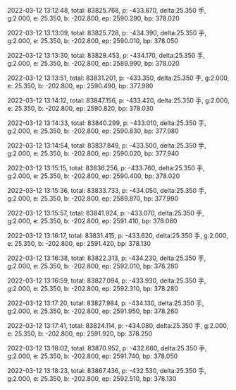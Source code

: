 2022-03-12 13:12:48, total: 83825.768, p: -433.870, delta:25.350 手, g:2.000, e: 25.350, b: -202.800, ep: 2590.290, bp: 378.020

2022-03-12 13:13:09, total: 83825.728, p: -434.390, delta:25.350 手, g:2.000, e: 25.350, b: -202.800, ep: 2590.010, bp: 378.050

2022-03-12 13:13:30, total: 83829.453, p: -434.170, delta:25.350 手, g:2.000, e: 25.350, b: -202.800, ep: 2589.990, bp: 378.020

2022-03-12 13:13:51, total: 83831.201, p: -433.350, delta:25.350 手, g:2.000, e: 25.350, b: -202.800, ep: 2590.490, bp: 377.980

2022-03-12 13:14:12, total: 83847.156, p: -433.420, delta:25.350 手, g:2.000, e: 25.350, b: -202.800, ep: 2590.820, bp: 378.030

2022-03-12 13:14:33, total: 83840.299, p: -433.010, delta:25.350 手, g:2.000, e: 25.350, b: -202.800, ep: 2590.830, bp: 377.980

2022-03-12 13:14:54, total: 83837.849, p: -433.500, delta:25.350 手, g:2.000, e: 25.350, b: -202.800, ep: 2590.020, bp: 377.940

2022-03-12 13:15:15, total: 83836.256, p: -433.760, delta:25.350 手, g:2.000, e: 25.350, b: -202.800, ep: 2590.400, bp: 378.020

2022-03-12 13:15:36, total: 83833.733, p: -434.050, delta:25.350 手, g:2.000, e: 25.350, b: -202.800, ep: 2589.870, bp: 377.990

2022-03-12 13:15:57, total: 83841.924, p: -433.070, delta:25.350 手, g:2.000, e: 25.350, b: -202.800, ep: 2591.410, bp: 378.060

2022-03-12 13:16:17, total: 83831.415, p: -433.620, delta:25.350 手, g:2.000, e: 25.350, b: -202.800, ep: 2591.420, bp: 378.130

2022-03-12 13:16:38, total: 83822.313, p: -434.230, delta:25.350 手, g:2.000, e: 25.350, b: -202.800, ep: 2592.010, bp: 378.280

2022-03-12 13:16:59, total: 83827.094, p: -433.930, delta:25.350 手, g:2.000, e: 25.350, b: -202.800, ep: 2592.310, bp: 378.280

2022-03-12 13:17:20, total: 83827.984, p: -434.130, delta:25.350 手, g:2.000, e: 25.350, b: -202.800, ep: 2591.950, bp: 378.260

2022-03-12 13:17:41, total: 83824.114, p: -434.080, delta:25.350 手, g:2.000, e: 25.350, b: -202.800, ep: 2591.920, bp: 378.250

2022-03-12 13:18:02, total: 83870.952, p: -432.660, delta:25.350 手, g:2.000, e: 25.350, b: -202.800, ep: 2591.740, bp: 378.050

2022-03-12 13:18:23, total: 83867.436, p: -432.530, delta:25.350 手, g:2.000, e: 25.350, b: -202.800, ep: 2592.510, bp: 378.130